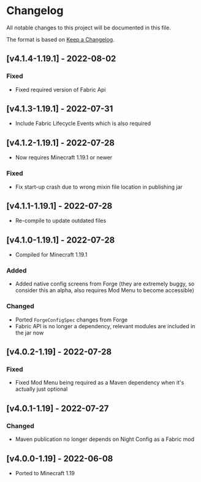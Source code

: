 # Changelog
All notable changes to this project will be documented in this file.

The format is based on [Keep a Changelog].

## [v4.1.4-1.19.1] - 2022-08-02
### Fixed
- Fixed required version of Fabric Api

## [v4.1.3-1.19.1] - 2022-07-31
- Include Fabric Lifecycle Events which is also required

## [v4.1.2-1.19.1] - 2022-07-28
- Now requires Minecraft 1.19.1 or newer
### Fixed
- Fix start-up crash due to wrong mixin file location in publishing jar

## [v4.1.1-1.19.1] - 2022-07-28
- Re-compile to update outdated files

## [v4.1.0-1.19.1] - 2022-07-28
- Compiled for Minecraft 1.19.1
### Added
- Added native config screens from Forge (they are extremely buggy, so consider this an alpha, also requires Mod Menu to become accessible)
### Changed
- Ported `ForgeConfigSpec` changes from Forge
- Fabric API is no longer a dependency, relevant modules are included in the jar now

## [v4.0.2-1.19] - 2022-07-28
### Fixed
- Fixed Mod Menu being required as a Maven dependency when it's actually just optional

## [v4.0.1-1.19] - 2022-07-27
### Changed
- Maven publication no longer depends on Night Config as a Fabric mod

## [v4.0.0-1.19] - 2022-06-08
- Ported to Minecraft 1.19

[Keep a Changelog]: https://keepachangelog.com/en/1.0.0/